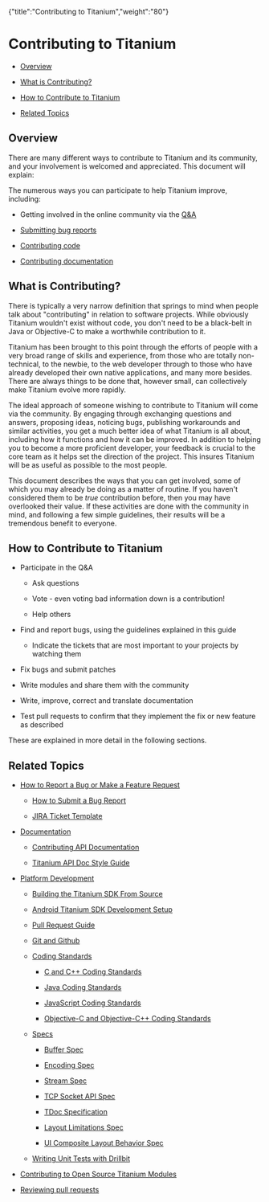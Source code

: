 {"title":"Contributing to Titanium","weight":"80"} 

# Contributing to Titanium

*   [Overview](#Overview)
    
*   [What is Contributing?](#WhatisContributing?)
    
*   [How to Contribute to Titanium](#HowtoContributetoTitanium)
    
*   [Related Topics](#RelatedTopics)
    

## Overview

There are many different ways to contribute to Titanium and its community, and your involvement is welcomed and appreciated. This document will explain:

The numerous ways you can participate to help Titanium improve, including:

*   Getting involved in the online community via the [Q&A](https://stackoverflow.com/questions/tagged/appcelerator)
    
*   [Submitting bug reports](/docs/appc/Titanium_SDK/Titanium_SDK_Guide/Contributing_to_Titanium/How_to_Report_a_Bug_or_Make_a_Feature_Request/)
    
*   [Contributing code](/docs/appc/Titanium_SDK/Titanium_SDK_Guide/Contributing_to_Titanium/Platform_Development/)
    
*   [Contributing documentation](/docs/appc/Titanium_SDK/Titanium_SDK_Guide/Contributing_to_Titanium/Documentation/)
    

## What is Contributing?

There is typically a very narrow definition that springs to mind when people talk about "contributing" in relation to software projects. While obviously Titanium wouldn't exist without code, you don't need to be a black-belt in Java or Objective-C to make a worthwhile contribution to it.

Titanium has been brought to this point through the efforts of people with a very broad range of skills and experience, from those who are totally non-technical, to the newbie, to the web developer through to those who have already developed their own native applications, and many more besides. There are always things to be done that, however small, can collectively make Titanium evolve more rapidly.

The ideal approach of someone wishing to contribute to Titanium will come via the community. By engaging through exchanging questions and answers, proposing ideas, noticing bugs, publishing workarounds and similar activities, you get a much better idea of what Titanium is all about, including how it functions and how it can be improved. In addition to helping you to become a more proficient developer, your feedback is crucial to the core team as it helps set the direction of the project. This insures Titanium will be as useful as possible to the most people.

This document describes the ways that you can get involved, some of which you may already be doing as a matter of routine. If you haven't considered them to be _true_ contribution before, then you may have overlooked their value. If these activities are done with the community in mind, and following a few simple guidelines, their results will be a tremendous benefit to everyone.

## How to Contribute to Titanium

*   Participate in the Q&A
    
    *   Ask questions
        
    *   Vote - even voting bad information down is a contribution!
        
    *   Help others
        
*   Find and report bugs, using the guidelines explained in this guide
    
    *   Indicate the tickets that are most important to your projects by watching them
        
*   Fix bugs and submit patches
    
*   Write modules and share them with the community
    
*   Write, improve, correct and translate documentation
    
*   Test pull requests to confirm that they implement the fix or new feature as described
    

These are explained in more detail in the following sections.

## Related Topics

*   [How to Report a Bug or Make a Feature Request](/docs/appc/Titanium_SDK/Titanium_SDK_Guide/Contributing_to_Titanium/How_to_Report_a_Bug_or_Make_a_Feature_Request/)
    
    *   [How to Submit a Bug Report](/docs/appc/Titanium_SDK/Titanium_SDK_Guide/Contributing_to_Titanium/How_to_Report_a_Bug_or_Make_a_Feature_Request/How_to_Submit_a_Bug_Report/)
        
    *   [JIRA Ticket Template](/docs/appc/Titanium_SDK/Titanium_SDK_Guide/Contributing_to_Titanium/How_to_Report_a_Bug_or_Make_a_Feature_Request/JIRA_Ticket_Template/)
        
*   [Documentation](/docs/appc/Titanium_SDK/Titanium_SDK_Guide/Contributing_to_Titanium/Documentation/)
    
    *   [Contributing API Documentation](/docs/appc/Titanium_SDK/Titanium_SDK_Guide/Contributing_to_Titanium/Documentation/Contributing_API_Documentation/)
        
    *   [Titanium API Doc Style Guide](/docs/appc/Titanium_SDK/Titanium_SDK_Guide/Contributing_to_Titanium/Documentation/Titanium_API_Doc_Style_Guide/)
        
*   [Platform Development](/docs/appc/Titanium_SDK/Titanium_SDK_Guide/Contributing_to_Titanium/Platform_Development/)
    
    *   [Building the Titanium SDK From Source](/docs/appc/Titanium_SDK/Titanium_SDK_Guide/Contributing_to_Titanium/Platform_Development/Building_the_Titanium_SDK_From_Source/)
        
    *   [Android Titanium SDK Development Setup](/docs/appc/Titanium_SDK/Titanium_SDK_Guide/Contributing_to_Titanium/Platform_Development/Android_Titanium_SDK_Development_Setup/)
        
    *   [Pull Request Guide](/docs/appc/Titanium_SDK/Titanium_SDK_Guide/Contributing_to_Titanium/Platform_Development/Pull_Request_Guide/)
        
    *   [Git and Github](/docs/appc/Titanium_SDK/Titanium_SDK_Guide/Contributing_to_Titanium/Platform_Development/Git_and_Github/)
        
    *   [Coding Standards](/docs/appc/Titanium_SDK/Titanium_SDK_Guide/Contributing_to_Titanium/Platform_Development/Coding_Standards/)
        
        *   [C and C++ Coding Standards](/docs/appc/Titanium_SDK/Titanium_SDK_Guide/Contributing_to_Titanium/Platform_Development/Coding_Standards/C_and_C++_Coding_Standards/)
            
        *   [Java Coding Standards](/docs/appc/Titanium_SDK/Titanium_SDK_Guide/Contributing_to_Titanium/Platform_Development/Coding_Standards/Java_Coding_Standards/)
            
        *   [JavaScript Coding Standards](/docs/appc/Titanium_SDK/Titanium_SDK_Guide/Contributing_to_Titanium/Platform_Development/Coding_Standards/JavaScript_Coding_Standards/)
            
        *   [Objective-C and Objective-C++ Coding Standards](/docs/appc/Titanium_SDK/Titanium_SDK_Guide/Contributing_to_Titanium/Platform_Development/Coding_Standards/Objective-C_and_Objective-C++_Coding_Standards/)
            
    *   [Specs](/docs/appc/Titanium_SDK/Titanium_SDK_Guide/Contributing_to_Titanium/Platform_Development/Specs/)
        
        *   [Buffer Spec](/docs/appc/Titanium_SDK/Titanium_SDK_Guide/Contributing_to_Titanium/Platform_Development/Specs/Buffer_Spec/)
            
        *   [Encoding Spec](/docs/appc/Titanium_SDK/Titanium_SDK_Guide/Contributing_to_Titanium/Platform_Development/Specs/Encoding_Spec/)
            
        *   [Stream Spec](/docs/appc/Titanium_SDK/Titanium_SDK_Guide/Contributing_to_Titanium/Platform_Development/Specs/Stream_Spec/)
            
        *   [TCP Socket API Spec](/docs/appc/Titanium_SDK/Titanium_SDK_Guide/Contributing_to_Titanium/Platform_Development/Specs/TCP_Socket_API_Spec/)
            
        *   [TDoc Specification](/docs/appc/Titanium_SDK/Titanium_SDK_Guide/Contributing_to_Titanium/Platform_Development/Specs/TDoc_Specification/)
            
        *   [Layout Limitations Spec](/docs/appc/Titanium_SDK/Titanium_SDK_Guide/Contributing_to_Titanium/Platform_Development/Specs/Layout_Limitations_Spec/)
            
        *   [UI Composite Layout Behavior Spec](/docs/appc/Titanium_SDK/Titanium_SDK_Guide/Contributing_to_Titanium/Platform_Development/Specs/UI_Composite_Layout_Behavior_Spec/)
            
    *   [Writing Unit Tests with Drillbit](/docs/appc/Titanium_SDK/Titanium_SDK_Guide/Contributing_to_Titanium/Platform_Development/Writing_Unit_Tests_with_Drillbit/)
        
*   [Contributing to Open Source Titanium Modules](/docs/appc/Titanium_SDK/Titanium_SDK_Guide/Contributing_to_Titanium/Contributing_to_Open_Source_Titanium_Modules/)
    
*   [Reviewing pull requests](/docs/appc/Titanium_SDK/Titanium_SDK_Guide/Contributing_to_Titanium/Reviewing_pull_requests/)